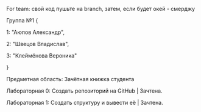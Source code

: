For team: свой код пушьте на branch, затем, если будет окей - смерджу

Группа №1 {

1: "Аюпов Александр",

2: "Швецов Владислав",

3: "Клеймёнова Вероника"

}

Предметная область: Зачётная книжка студента

Лабораторная 0: Создать репозиторий на GitHub                         | Зачтена.

Лабораторная 1: Создать структуру и вывести её                        | Зачтена.
